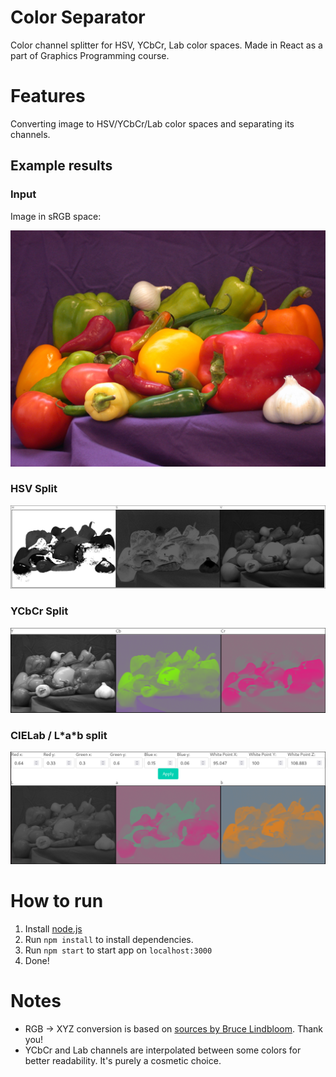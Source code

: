 # Color Separator
Color channel splitter for HSV, YCbCr, Lab color spaces. Made in React as a part of Graphics Programming course. 

# Features
Converting image to HSV/YCbCr/Lab color spaces and separating its channels.

## Example results
### Input
Image in sRGB space:

![veggies](docs/warzyw.png)
### HSV Split
![hsv](docs/hsv.png)
### YCbCr Split
![ycbcr](docs/ycbcr.png)
### CIELab / L\*a\*b split
![Lab](docs/lab.png)

# How to run
1. Install [node.js](https://nodejs.org/)
2. Run `npm install` to install dependencies.
3. Run `npm start` to start app on `localhost:3000`
4. Done!

# Notes
- RGB -> XYZ conversion is based on [sources by Bruce Lindbloom](http://www.brucelindbloom.com/index.html?Eqn_RGB_XYZ_Matrix.html). Thank you!
- YCbCr and Lab channels are interpolated between some colors for better readability. It's purely a cosmetic choice.